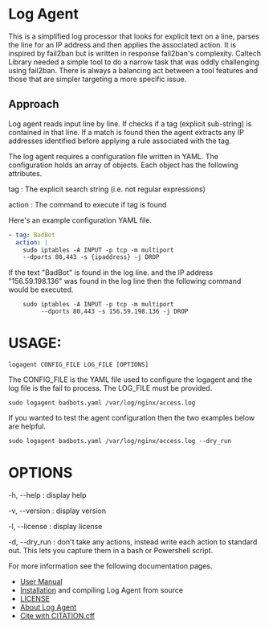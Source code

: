 
# Log Agent

This is a simplified log processor that looks for explicit text on a line, parses the line for an IP address and then applies the associated action. It is inspired by fail2ban but is written in response fail2ban's complexity. Caltech Library needed a simple tool to do a narrow task that was oddly challenging using fail2ban. There is always a balancing act between a tool features and those that are simpler targeting a more specific issue.

## Approach

Log agent reads input line by line. If checks if a tag (explicit sub-string) is contained in that line. If a match is found then the agent extracts any IP addresses identified before applying a rule associated with the tag.

The log agent requires a configuration file written in YAML. The configuration holds an array of objects. Each object has the following attributes.

tag
: The explicit search string (i.e. not regular expressions)

action
: The command to execute if tag is found

Here's an example configuration YAML file.

~~~YAML
- tag: BadBot
  action: |
    sudo iptables -A INPUT -p tcp -m multiport
    --dports 80,443 -s {ipaddress} -j DROP
~~~

If the text "BadBot" is found in the log line. and the IP address "156.59.198.136" was found in the log line then the following command would be executed.

~~~shell
    sudo iptables -A INPUT -p tcp -m multiport
         --dports 80,443 -s 156.59.198.136 -j DROP
~~~

# USAGE:

~~~
logagent CONFIG_FILE LOG_FILE [OPTIONS]
~~~

The CONFIG_FILE is the YAML file used to configure the logagent and the log
file is the fail to process. The LOG_FILE must be provided.

~~~
sudo logagent badbots.yaml /var/log/nginx/access.log
~~~

If you wanted to test the agent configuration then the two examples below are helpful.

~~~
sudo logagent badbots.yaml /var/log/nginx/access.log --dry_run 
~~~

# OPTIONS

-h, --help
: display help

-v, --version
: display version

-l, --license
: display license

-d, --dry_run
: don't take any actions, instead write each action to standard out. This lets you capture them in a bash or Powershell script.

For more information see the following documentation pages.

- [User Manual](user_manual.md)
- [Installation](INSTALL.md) and compiling Log Agent from source
- [LICENSE](LICENSE)
- [About Log Agent](about.md)
- [Cite with CITATION.cff](CITATION.cff)
